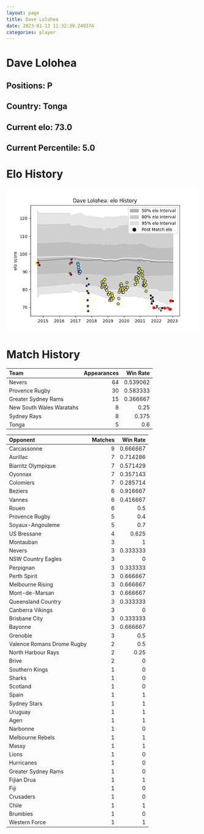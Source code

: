 ```yaml
---  
layout: page  
title: Dave Lolohea  
date: 2023-01-13 11:32:39.249374  
categories: player  
---
```

# Dave Lolohea

## Positions: P

## Country: Tonga

## Current elo: 73.0

## Current Percentile: 5.0

# Elo History


![elo history](history_DaveLolohea.png)
# Match History


| Team                     |   Appearances |   Win Rate |
|:-------------------------|--------------:|-----------:|
| Nevers                   |            64 |   0.539062 |
| Provence Rugby           |            30 |   0.583333 |
| Greater Sydney Rams      |            15 |   0.366667 |
| New South Wales Waratahs |             8 |   0.25     |
| Sydney Rays              |             8 |   0.375    |
| Tonga                    |             5 |   0.6      |

| Opponent                   |   Matches |   Win Rate |
|:---------------------------|----------:|-----------:|
| Carcassonne                |         9 |   0.666667 |
| Aurillac                   |         7 |   0.714286 |
| Biarritz Olympique         |         7 |   0.571429 |
| Oyonnax                    |         7 |   0.357143 |
| Colomiers                  |         7 |   0.285714 |
| Beziers                    |         6 |   0.916667 |
| Vannes                     |         6 |   0.416667 |
| Rouen                      |         6 |   0.5      |
| Provence Rugby             |         5 |   0.4      |
| Soyaux-Angouleme           |         5 |   0.7      |
| US Bressane                |         4 |   0.625    |
| Montauban                  |         3 |   1        |
| Nevers                     |         3 |   0.333333 |
| NSW Country Eagles         |         3 |   0        |
| Perpignan                  |         3 |   0.333333 |
| Perth Spirit               |         3 |   0.666667 |
| Melbourne Rising           |         3 |   0.666667 |
| Mont-de-Marsan             |         3 |   0.666667 |
| Queensland Country         |         3 |   0.333333 |
| Canberra Vikings           |         3 |   0        |
| Brisbane City              |         3 |   0.333333 |
| Bayonne                    |         3 |   0.666667 |
| Grenoble                   |         3 |   0.5      |
| Valence Romans Drome Rugby |         2 |   0.5      |
| North Harbour Rays         |         2 |   0.25     |
| Brive                      |         2 |   0        |
| Southern Kings             |         1 |   0        |
| Sharks                     |         1 |   0        |
| Scotland                   |         1 |   0        |
| Spain                      |         1 |   1        |
| Sydney Stars               |         1 |   1        |
| Uruguay                    |         1 |   1        |
| Agen                       |         1 |   1        |
| Narbonne                   |         1 |   0        |
| Melbourne Rebels           |         1 |   1        |
| Massy                      |         1 |   1        |
| Lions                      |         1 |   0        |
| Hurricanes                 |         1 |   0        |
| Greater Sydney Rams        |         1 |   0        |
| Fijian Drua                |         1 |   1        |
| Fiji                       |         1 |   0        |
| Crusaders                  |         1 |   0        |
| Chile                      |         1 |   1        |
| Brumbies                   |         1 |   0        |
| Western Force              |         1 |   1        |